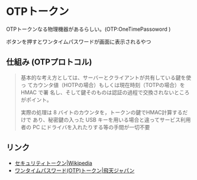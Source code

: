 # OTPトークン

OTPトークンなる物理機器があるらしい。(OTP:OneTimePassoword )

ボタンを押すとワンタイムパスワードが画面に表示されるやつ

## 仕組み (OTPプロトコル)

> 基本的な考え方としては、サーバーとクライアントが共有している鍵を使っ
> てカウンタ値（HOTPの場合）もしくは現在時刻（TOTPの場合）を HMAC で署
> 名し、そして鍵そのものは認証の過程で交換されないところがポイント。
>
> 実際の処理は 8 バイトのカウンタを，トークンの鍵でHMAC計算するだけで
> あり、秘密鍵の入った USB キーを用いる場合と違ってサービス利用者の PC
> にドライバを入れたりする等の手間が一切不要

## リンク

* [セキュリティトークン|Wikipedia](https://ja.wikipedia.org/wiki/%E3%82%BB%E3%82%AD%E3%83%A5%E3%83%AA%E3%83%86%E3%82%A3%E3%83%88%E3%83%BC%E3%82%AF%E3%83%B3)
* [ワンタイムパスワード(OTP)トークン|飛天ジャパン](https://ftsafe.co.jp/products/otp/)
